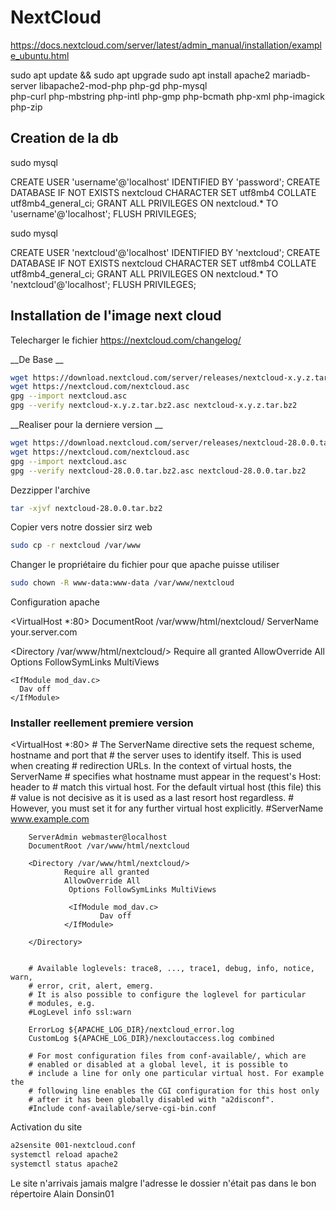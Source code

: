 # NextCloud

https://docs.nextcloud.com/server/latest/admin_manual/installation/example_ubuntu.html


sudo apt update && sudo apt upgrade
sudo apt install apache2 mariadb-server libapache2-mod-php php-gd php-mysql \
php-curl php-mbstring php-intl php-gmp php-bcmath php-xml php-imagick php-zip


## Creation de la db
sudo mysql

CREATE USER 'username'@'localhost' IDENTIFIED BY 'password';
CREATE DATABASE IF NOT EXISTS nextcloud CHARACTER SET utf8mb4 COLLATE utf8mb4_general_ci;
GRANT ALL PRIVILEGES ON nextcloud.* TO 'username'@'localhost';
FLUSH PRIVILEGES;

sudo mysql

CREATE USER 'nextcloud'@'localhost' IDENTIFIED BY 'nextcloud';
CREATE DATABASE IF NOT EXISTS nextcloud CHARACTER SET utf8mb4 COLLATE utf8mb4_general_ci;
GRANT ALL PRIVILEGES ON nextcloud.* TO 'nextcloud'@'localhost';
FLUSH PRIVILEGES;

## Installation de l'image next cloud
Telecharger le fichier
https://nextcloud.com/changelog/

__De Base __
```bash
wget https://download.nextcloud.com/server/releases/nextcloud-x.y.z.tar.bz2.asc
wget https://nextcloud.com/nextcloud.asc
gpg --import nextcloud.asc
gpg --verify nextcloud-x.y.z.tar.bz2.asc nextcloud-x.y.z.tar.bz2
```
__Realiser pour la derniere version __
```bash
wget https://download.nextcloud.com/server/releases/nextcloud-28.0.0.tar.bz2.asc
wget https://nextcloud.com/nextcloud.asc
gpg --import nextcloud.asc
gpg --verify nextcloud-28.0.0.tar.bz2.asc nextcloud-28.0.0.tar.bz2
```

Dezzipper l'archive
```bash
tar -xjvf nextcloud-28.0.0.tar.bz2
```

Copier vers notre dossier sirz web
```bash
sudo cp -r nextcloud /var/www
```

Changer le propriétaire du fichier pour que apache puisse utiliser
```bash
sudo chown -R www-data:www-data /var/www/nextcloud
```

Configuration apache

<VirtualHost *:80>
  DocumentRoot /var/www/html/nextcloud/
  ServerName  your.server.com

  <Directory /var/www/html/nextcloud/>
    Require all granted
    AllowOverride All
    Options FollowSymLinks MultiViews

    <IfModule mod_dav.c>
      Dav off
    </IfModule>

  </Directory>
</VirtualHost>

### Installer reellement premiere version

<VirtualHost *:80>
        # The ServerName directive sets the request scheme, hostname and port that
        # the server uses to identify itself. This is used when creating
        # redirection URLs. In the context of virtual hosts, the ServerName
        # specifies what hostname must appear in the request's Host: header to
        # match this virtual host. For the default virtual host (this file) this
        # value is not decisive as it is used as a last resort host regardless.
        # However, you must set it for any further virtual host explicitly.
        #ServerName www.example.com

        ServerAdmin webmaster@localhost
        DocumentRoot /var/www/html/nextcloud

        <Directory /var/www/html/nextcloud/>
                Require all granted
                AllowOverride All
                 Options FollowSymLinks MultiViews

                 <IfModule mod_dav.c>
                        Dav off
                </IfModule>

        </Directory>


        # Available loglevels: trace8, ..., trace1, debug, info, notice, warn,
        # error, crit, alert, emerg.
        # It is also possible to configure the loglevel for particular
        # modules, e.g.
        #LogLevel info ssl:warn

        ErrorLog ${APACHE_LOG_DIR}/nextcloud_error.log
        CustomLog ${APACHE_LOG_DIR}/nexcloutaccess.log combined

        # For most configuration files from conf-available/, which are
        # enabled or disabled at a global level, it is possible to
        # include a line for only one particular virtual host. For example the
        # following line enables the CGI configuration for this host only
        # after it has been globally disabled with "a2disconf".
        #Include conf-available/serve-cgi-bin.conf
</VirtualHost>

Activation du site
```bash
a2sensite 001-nextcloud.conf
systemctl reload apache2
systemctl status apache2

```

Le site n'arrivais jamais malgre l'adresse le dossier n'était pas dans le bon répertoire
Alain
Donsin01
